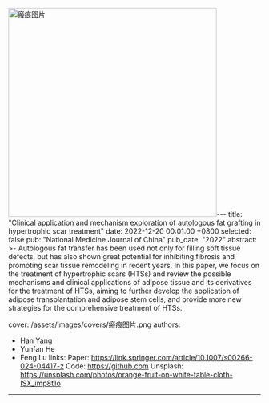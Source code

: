 <img width="416" alt="瘢痕图片" src="https://github.com/user-attachments/assets/4ed3814d-bd8c-435f-8db0-caae062115cf">---
title:          "Clinical application and mechanism exploration of autologous fat grafting in hypertrophic scar treatment"
date:           2022-12-20 00:01:00 +0800
selected:       false
pub:            "National Medicine Journal of China"
pub_date:       "2022"
abstract: >-
  Autologous fat transfer has been used not only for filling soft tissue defects, but has also shown great potential for inhibiting fibrosis and promoting scar tissue remodeling in recent years. In this paper, we focus on the treatment of hypertrophic scars (HTSs) and review the possible mechanisms and clinical applications of adipose tissue and its derivatives for the treatment of HTSs, aiming to further develop the application of adipose transplantation and adipose stem cells, and provide more new strategies for the comprehensive treatment of HTSs.

cover:          /assets/images/covers/瘢痕图片.png
authors:
  - Han Yang
  - Yunfan He
  - Feng Lu
links:
  Paper: https://link.springer.com/article/10.1007/s00266-024-04417-z
  Code: https://github.com
  Unsplash: https://unsplash.com/photos/orange-fruit-on-white-table-cloth-ISX_imp8t1o
---
